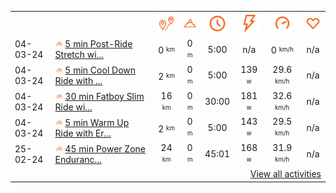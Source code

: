<table>
    <tr>
        <th></th>
        <th></th>
        <th align="center"><img src="https://raw.githubusercontent.com/robiningelbrecht/strava-activities/master/public/distance.svg" width="30" alt="distance" title="distance"/></th>
        <th align="center"><img src="https://raw.githubusercontent.com/robiningelbrecht/strava-activities/master/public/elevation.svg" width="30" alt="elevation" title="elevation"/></th>
        <th align="center"><img src="https://raw.githubusercontent.com/robiningelbrecht/strava-activities/master/public/time.svg" width="30" alt="time" title="time"/></th>
        <th align="center"><img src="https://raw.githubusercontent.com/robiningelbrecht/strava-activities/master/public/average-watt.svg" width="30" alt="average watts" title="average watts"/></th>
        <th align="center"><img src="https://raw.githubusercontent.com/robiningelbrecht/strava-activities/master/public/average-speed.svg" width="30" alt="average speed" title="average speed"/></th>
        <th align="center"><img src="https://raw.githubusercontent.com/robiningelbrecht/strava-activities/master/public/heart-rate.svg" width="30" alt="average heart rate" title="average heart rate"/></th>
    </tr>
            <tr>
            <td>04-03-24</td>
            <td>
                <img src="https://raw.githubusercontent.com/robiningelbrecht/strava-activities/master/public/activity-ride.svg" width="12" alt="5 min Post-Ride Stretch with Hannah Corbin" title="5 min Post-Ride Stretch with Hannah Corbin"/>
<a href="https://www.strava.com/activities/10891261164" title="Kcal: 15 | Gear: None ">5 min Post-Ride Stretch wi...</a>
            </td>
            <td align="center">0 <sup><sub>km</sub></sup></td>
            <td align="center">0 <sup><sub>m</sub></sup></td>
            <td align="center">5:00</td>
            <td align="center">n/a</td>
            <td align="center">0 <sup><sub>km/h</sub></sup></td>
            <td align="center">n/a</td>
        </tr>
            <tr>
            <td>04-03-24</td>
            <td>
                <img src="https://raw.githubusercontent.com/robiningelbrecht/strava-activities/master/public/activity-ride.svg" width="12" alt="5 min Cool Down Ride with Olivia Amato" title="5 min Cool Down Ride with Olivia Amato"/>
<a href="https://www.strava.com/activities/10891218800" title="Kcal: 56 | Gear: None ">5 min Cool Down Ride with ...</a>
            </td>
            <td align="center">2 <sup><sub>km</sub></sup></td>
            <td align="center">0 <sup><sub>m</sub></sup></td>
            <td align="center">5:00</td>
            <td align="center">139 <sup><sub>w</sub></sup></td>
            <td align="center">29.6 <sup><sub>km/h</sub></sup></td>
            <td align="center">n/a</td>
        </tr>
            <tr>
            <td>04-03-24</td>
            <td>
                <img src="https://raw.githubusercontent.com/robiningelbrecht/strava-activities/master/public/activity-ride.svg" width="12" alt="30 min Fatboy Slim Ride with Ben Alldis" title="30 min Fatboy Slim Ride with Ben Alldis"/>
<a href="https://www.strava.com/activities/10891182181" title="Kcal: 444 | Gear: None ">30 min Fatboy Slim Ride wi...</a>
            </td>
            <td align="center">16 <sup><sub>km</sub></sup></td>
            <td align="center">0 <sup><sub>m</sub></sup></td>
            <td align="center">30:00</td>
            <td align="center">181 <sup><sub>w</sub></sup></td>
            <td align="center">32.6 <sup><sub>km/h</sub></sup></td>
            <td align="center">n/a</td>
        </tr>
            <tr>
            <td>04-03-24</td>
            <td>
                <img src="https://raw.githubusercontent.com/robiningelbrecht/strava-activities/master/public/activity-ride.svg" width="12" alt="5 min Warm Up Ride with Erik Jäger" title="5 min Warm Up Ride with Erik Jäger"/>
<a href="https://www.strava.com/activities/10891025121" title="Kcal: 58 | Gear: None ">5 min Warm Up Ride with Er...</a>
            </td>
            <td align="center">2 <sup><sub>km</sub></sup></td>
            <td align="center">0 <sup><sub>m</sub></sup></td>
            <td align="center">5:00</td>
            <td align="center">143 <sup><sub>w</sub></sup></td>
            <td align="center">29.5 <sup><sub>km/h</sub></sup></td>
            <td align="center">n/a</td>
        </tr>
            <tr>
            <td>25-02-24</td>
            <td>
                <img src="https://raw.githubusercontent.com/robiningelbrecht/strava-activities/master/public/activity-ride.svg" width="12" alt="45 min Power Zone Endurance Classic Rock with Denis Morton" title="45 min Power Zone Endurance Classic Rock with Denis Morton"/>
<a href="https://www.strava.com/activities/10835286078" title="Kcal: 617 | Gear: None ">45 min Power Zone Enduranc...</a>
            </td>
            <td align="center">24 <sup><sub>km</sub></sup></td>
            <td align="center">0 <sup><sub>m</sub></sup></td>
            <td align="center">45:01</td>
            <td align="center">168 <sup><sub>w</sub></sup></td>
            <td align="center">31.9 <sup><sub>km/h</sub></sup></td>
            <td align="center">n/a</td>
        </tr>
                <tr>
            <td colspan="8" align="right"><a href="https://github.com/robiningelbrecht/strava-activities#activities">View all activities</a></td>
        </tr>
    </table>
